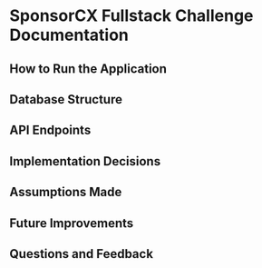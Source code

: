 # SponsorCX Fullstack Challenge Documentation

## How to Run the Application

## Database Structure

## API Endpoints

## Implementation Decisions

## Assumptions Made

## Future Improvements

## Questions and Feedback
